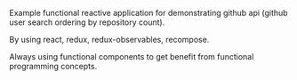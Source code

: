 Example functional reactive application for demonstrating github api (github user search ordering by repository count).

By using react, redux, redux-observables, recompose.

Always using functional components to get benefit from functional programming concepts.
